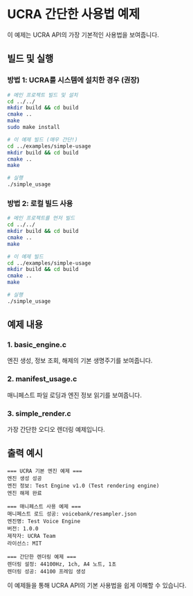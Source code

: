 # UCRA 간단한 사용법 예제

이 예제는 UCRA API의 가장 기본적인 사용법을 보여줍니다.

## 빌드 및 실행

### 방법 1: UCRA를 시스템에 설치한 경우 (권장)

```bash
# 메인 프로젝트 빌드 및 설치
cd ../../
mkdir build && cd build
cmake ..
make
sudo make install

# 이 예제 빌드 (매우 간단!)
cd ../examples/simple-usage
mkdir build && cd build
cmake ..
make

# 실행
./simple_usage
```

### 방법 2: 로컬 빌드 사용

```bash
# 메인 프로젝트를 먼저 빌드
cd ../../
mkdir build && cd build
cmake ..
make

# 이 예제 빌드
cd ../examples/simple-usage
mkdir build && cd build
cmake ..
make

# 실행
./simple_usage
```

## 예제 내용

### 1. basic_engine.c

엔진 생성, 정보 조회, 해제의 기본 생명주기를 보여줍니다.

### 2. manifest_usage.c

매니페스트 파일 로딩과 엔진 정보 읽기를 보여줍니다.

### 3. simple_render.c

가장 간단한 오디오 렌더링 예제입니다.

## 출력 예시

```text
=== UCRA 기본 엔진 예제 ===
엔진 생성 성공
엔진 정보: Test Engine v1.0 (Test rendering engine)
엔진 해제 완료

=== 매니페스트 사용 예제 ===
매니페스트 로드 성공: voicebank/resampler.json
엔진명: Test Voice Engine
버전: 1.0.0
제작자: UCRA Team
라이선스: MIT

=== 간단한 렌더링 예제 ===
렌더링 설정: 44100Hz, 1ch, A4 노트, 1초
렌더링 성공: 44100 프레임 생성
```

이 예제들을 통해 UCRA API의 기본 사용법을 쉽게 이해할 수 있습니다.
